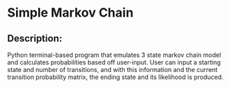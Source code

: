 # Simple Markov Chain

## Description:
Python terminal-based program that emulates 3 state markov chain model and calculates probabilities based off user-input. User can input a 
starting state and number of transitions, and with this information and the current transition probability matrix, the ending state and its 
likelihood is produced.

